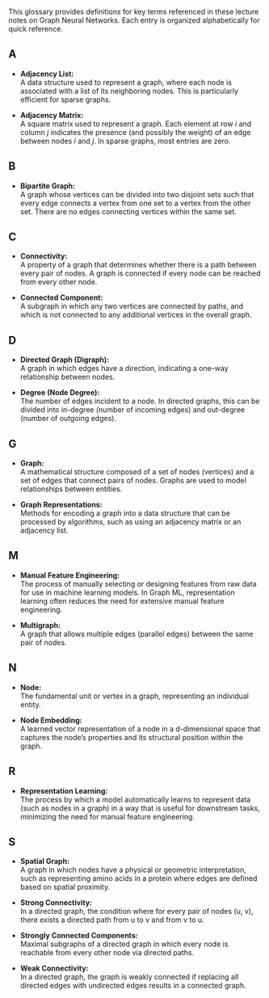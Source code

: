
This glossary provides definitions for key terms referenced in these lecture notes on Graph Neural Networks. Each entry is organized alphabetically for quick reference.

## A

- **Adjacency List:**  
  A data structure used to represent a graph, where each node is associated with a list of its neighboring nodes. This is particularly efficient for sparse graphs.

- **Adjacency Matrix:**  
  A square matrix used to represent a graph. Each element at row *i* and column *j* indicates the presence (and possibly the weight) of an edge between nodes *i* and *j*. In sparse graphs, most entries are zero.

## B

- **Bipartite Graph:**  
  A graph whose vertices can be divided into two disjoint sets such that every edge connects a vertex from one set to a vertex from the other set. There are no edges connecting vertices within the same set.

## C

- **Connectivity:**  
  A property of a graph that determines whether there is a path between every pair of nodes. A graph is connected if every node can be reached from every other node.

- **Connected Component:**  
  A subgraph in which any two vertices are connected by paths, and which is not connected to any additional vertices in the overall graph.

## D

- **Directed Graph (Digraph):**  
  A graph in which edges have a direction, indicating a one-way relationship between nodes.

- **Degree (Node Degree):**  
  The number of edges incident to a node. In directed graphs, this can be divided into in-degree (number of incoming edges) and out-degree (number of outgoing edges).

## G

- **Graph:**  
  A mathematical structure composed of a set of nodes (vertices) and a set of edges that connect pairs of nodes. Graphs are used to model relationships between entities.

- **Graph Representations:**  
  Methods for encoding a graph into a data structure that can be processed by algorithms, such as using an adjacency matrix or an adjacency list.

## M

- **Manual Feature Engineering:**  
  The process of manually selecting or designing features from raw data for use in machine learning models. In Graph ML, representation learning often reduces the need for extensive manual feature engineering.

- **Multigraph:**  
  A graph that allows multiple edges (parallel edges) between the same pair of nodes.

## N

- **Node:**  
  The fundamental unit or vertex in a graph, representing an individual entity.

- **Node Embedding:**  
  A learned vector representation of a node in a d-dimensional space that captures the node’s properties and its structural position within the graph.

## R

- **Representation Learning:**  
  The process by which a model automatically learns to represent data (such as nodes in a graph) in a way that is useful for downstream tasks, minimizing the need for manual feature engineering.

## S

- **Spatial Graph:**  
  A graph in which nodes have a physical or geometric interpretation, such as representing amino acids in a protein where edges are defined based on spatial proximity.

- **Strong Connectivity:**  
  In a directed graph, the condition where for every pair of nodes (u, v), there exists a directed path from u to v and from v to u.

- **Strongly Connected Components:**  
  Maximal subgraphs of a directed graph in which every node is reachable from every other node via directed paths.

- **Weak Connectivity:**  
  In a directed graph, the graph is weakly connected if replacing all directed edges with undirected edges results in a connected graph.
